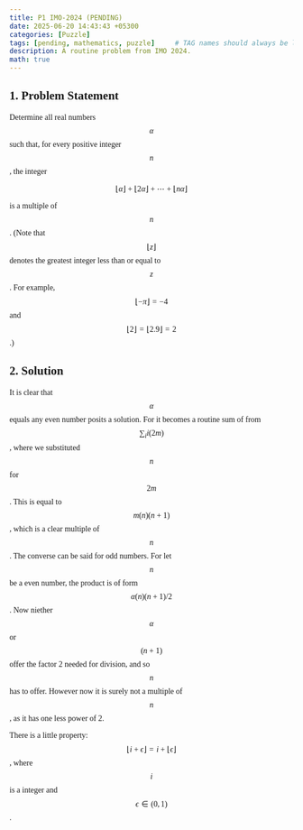```yaml
---
title: P1 IMO-2024 (PENDING)
date: 2025-06-20 14:43:43 +05300
categories: [Puzzle]
tags: [pending, mathematics, puzzle]     # TAG names should always be lowercase
description: A routine problem from IMO 2024.
math: true
---
```


<div class="custom" markdown="1" style="font-family: Verdana">

## 1. Problem Statement

Determine all real numbers $$\alpha$$ such that, for every positive integer $$n$$, the integer

$$
\lfloor \alpha \rfloor + \lfloor 2\alpha \rfloor + \cdots + \lfloor n\alpha \rfloor
$$

is a multiple of $$n$$. (Note that $$\lfloor z \rfloor$$ denotes the greatest integer less than or equal to $$z$$. For example, $$\lfloor -\pi \rfloor = -4$$ and $$\lfloor 2 \rfloor = \lfloor 2.9 \rfloor = 2$$.)

## 2. Solution

It is clear that $$\alpha$$ equals any even number posits a solution. For it becomes a routine sum of from $$\sum_i i(2m)$$, where we substituted $$n$$ for $$2m$$. This is equal to $$m(n)(n+1)$$, which is a clear multiple of $$n$$. The converse can be said for odd numbers. For let $$n$$ be a even number, the product is of form $$\alpha(n)(n+1)/2$$. Now niether $$\alpha$$ or $$(n+1)$$ offer the factor 2 needed for division, and so $$n$$ has to offer. However now it is surely not a multiple of $$n$$, as it has one less power of 2.

There is a little property: $$\lfloor i + \epsilon \rfloor = i + \lfloor \epsilon \rfloor$$, where $$i$$ is a integer and $$\epsilon \in (0,1)$$.

</div>
